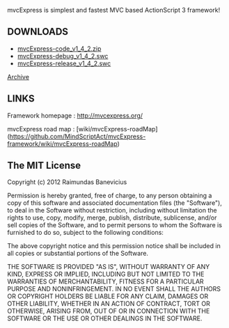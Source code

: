 mvcExpress is simplest and fastest MVC based ActionScript 3 framework!

DOWNLOADS
-----

* [mvcExpress-code_v1_4_2.zip](https://github.com/MindScriptAct/mvcExpress-downloads/raw/master/mvcExpress-framework/mvcExpress-code_v1_4_2.zip)
* [mvcExpress-debug_v1_4_2.swc](https://github.com/MindScriptAct/mvcExpress-downloads/raw/master/mvcExpress-framework/mvcExpress-debug_v1_4_2.swc)
* [mvcExpress-release_v1_4_2.swc](https://github.com/MindScriptAct/mvcExpress-downloads/raw/master/mvcExpress-framework/mvcExpress-release_v1_4_2.swc)


[Archive](https://github.com/MindScriptAct/mvcExpress-downloads/)


LINKS
-----

Framework homepage : http://mvcexpress.org/
	
mvcExpress road map : [wiki/mvcExpress-roadMap] (https://github.com/MindScriptAct/mvcExpress-framework/wiki/mvcExpress-roadMap)

The MIT License
---------------

Copyright (c) 2012 Raimundas Banevicius

Permission is hereby granted, free of charge, to any person obtaining a copy
of this software and associated documentation files (the "Software"), to deal
in the Software without restriction, including without limitation the rights
to use, copy, modify, merge, publish, distribute, sublicense, and/or sell
copies of the Software, and to permit persons to whom the Software is
furnished to do so, subject to the following conditions:

The above copyright notice and this permission notice shall be included in
all copies or substantial portions of the Software.

THE SOFTWARE IS PROVIDED "AS IS", WITHOUT WARRANTY OF ANY KIND, EXPRESS OR
IMPLIED, INCLUDING BUT NOT LIMITED TO THE WARRANTIES OF MERCHANTABILITY,
FITNESS FOR A PARTICULAR PURPOSE AND NONINFRINGEMENT. IN NO EVENT SHALL THE
AUTHORS OR COPYRIGHT HOLDERS BE LIABLE FOR ANY CLAIM, DAMAGES OR OTHER
LIABILITY, WHETHER IN AN ACTION OF CONTRACT, TORT OR OTHERWISE, ARISING FROM,
OUT OF OR IN CONNECTION WITH THE SOFTWARE OR THE USE OR OTHER DEALINGS IN
THE SOFTWARE.